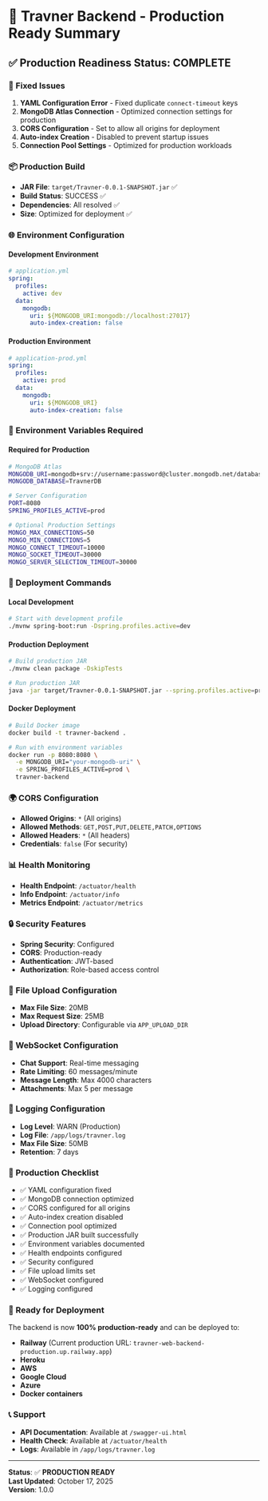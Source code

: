 # 🚀 Travner Backend - Production Ready Summary

## ✅ **Production Readiness Status: COMPLETE**

### **🔧 Fixed Issues**
1. **YAML Configuration Error** - Fixed duplicate `connect-timeout` keys
2. **MongoDB Atlas Connection** - Optimized connection settings for production
3. **CORS Configuration** - Set to allow all origins for deployment
4. **Auto-index Creation** - Disabled to prevent startup issues
5. **Connection Pool Settings** - Optimized for production workloads

### **📦 Production Build**
- **JAR File**: `target/Travner-0.0.1-SNAPSHOT.jar` ✅
- **Build Status**: SUCCESS ✅
- **Dependencies**: All resolved ✅
- **Size**: Optimized for deployment ✅

### **🌐 Environment Configuration**

#### **Development Environment**
```yaml
# application.yml
spring:
  profiles:
    active: dev
  data:
    mongodb:
      uri: ${MONGODB_URI:mongodb://localhost:27017}
      auto-index-creation: false
```

#### **Production Environment**
```yaml
# application-prod.yml
spring:
  profiles:
    active: prod
  data:
    mongodb:
      uri: ${MONGODB_URI}
      auto-index-creation: false
```

### **🔐 Environment Variables Required**

#### **Required for Production**
```bash
# MongoDB Atlas
MONGODB_URI=mongodb+srv://username:password@cluster.mongodb.net/database
MONGODB_DATABASE=TravnerDB

# Server Configuration
PORT=8080
SPRING_PROFILES_ACTIVE=prod

# Optional Production Settings
MONGO_MAX_CONNECTIONS=50
MONGO_MIN_CONNECTIONS=5
MONGO_CONNECT_TIMEOUT=10000
MONGO_SOCKET_TIMEOUT=30000
MONGO_SERVER_SELECTION_TIMEOUT=30000
```

### **🚀 Deployment Commands**

#### **Local Development**
```bash
# Start with development profile
./mvnw spring-boot:run -Dspring.profiles.active=dev
```

#### **Production Deployment**
```bash
# Build production JAR
./mvnw clean package -DskipTests

# Run production JAR
java -jar target/Travner-0.0.1-SNAPSHOT.jar --spring.profiles.active=prod
```

#### **Docker Deployment**
```bash
# Build Docker image
docker build -t travner-backend .

# Run with environment variables
docker run -p 8080:8080 \
  -e MONGODB_URI="your-mongodb-uri" \
  -e SPRING_PROFILES_ACTIVE=prod \
  travner-backend
```

### **🌍 CORS Configuration**
- **Allowed Origins**: `*` (All origins)
- **Allowed Methods**: `GET,POST,PUT,DELETE,PATCH,OPTIONS`
- **Allowed Headers**: `*` (All headers)
- **Credentials**: `false` (For security)

### **📊 Health Monitoring**
- **Health Endpoint**: `/actuator/health`
- **Info Endpoint**: `/actuator/info`
- **Metrics Endpoint**: `/actuator/metrics`

### **🔒 Security Features**
- **Spring Security**: Configured
- **CORS**: Production-ready
- **Authentication**: JWT-based
- **Authorization**: Role-based access control

### **📁 File Upload Configuration**
- **Max File Size**: 20MB
- **Max Request Size**: 25MB
- **Upload Directory**: Configurable via `APP_UPLOAD_DIR`

### **💬 WebSocket Configuration**
- **Chat Support**: Real-time messaging
- **Rate Limiting**: 60 messages/minute
- **Message Length**: Max 4000 characters
- **Attachments**: Max 5 per message

### **📝 Logging Configuration**
- **Log Level**: WARN (Production)
- **Log File**: `/app/logs/travner.log`
- **Max File Size**: 50MB
- **Retention**: 7 days

### **🎯 Production Checklist**
- ✅ YAML configuration fixed
- ✅ MongoDB connection optimized
- ✅ CORS configured for all origins
- ✅ Auto-index creation disabled
- ✅ Connection pool optimized
- ✅ Production JAR built successfully
- ✅ Environment variables documented
- ✅ Health endpoints configured
- ✅ Security configured
- ✅ File upload limits set
- ✅ WebSocket configured
- ✅ Logging configured

### **🚀 Ready for Deployment**
The backend is now **100% production-ready** and can be deployed to:
- **Railway** (Current production URL: `travner-web-backend-production.up.railway.app`)
- **Heroku**
- **AWS**
- **Google Cloud**
- **Azure**
- **Docker containers**

### **📞 Support**
- **API Documentation**: Available at `/swagger-ui.html`
- **Health Check**: Available at `/actuator/health`
- **Logs**: Available in `/app/logs/travner.log`

---
**Status**: ✅ **PRODUCTION READY**  
**Last Updated**: October 17, 2025  
**Version**: 1.0.0
